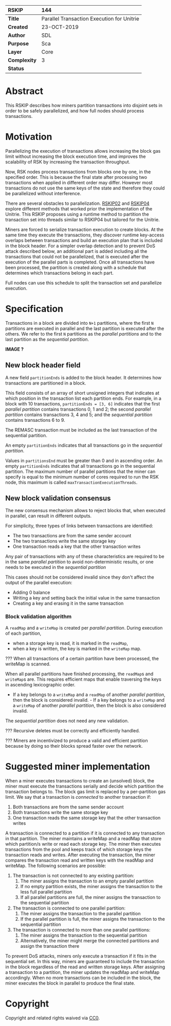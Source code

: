 
|RSKIP          |144           |
| :------------ |:-------------|
|**Title**      |Parallel Transaction Execution for Unitrie |
|**Created**    |23-OCT-2019 |
|**Author**     |SDL |
|**Purpose**    |Sca |
|**Layer**      |Core |
|**Complexity** |3 |
|**Status**     | |

# Abstract

This RSKIP describes how miners partition transactions into disjoint sets in order to be safely parallelized, and how full nodes should process transactions.

# Motivation

Parallelizing the execution of transactions allows increasing the block gas limit without increasing the block execution time, and improves the scalability of RSK by increasing the transaction throughput.

Now, RSK nodes process transactions from blocks one by one, in the specified order. This is because the final state after processing two transactions when applied in different order may differ. However most transactions do not use the same keys of the state and therefore they could be parallelized without interference.

There are several obstacles to parallelization. [RSKIP02](RSKIP02) and [RSKIP04](RSKIP04) explore different methods that worked prior the implementation of the Unitrie. This RSKIP proposes using a runtime method to partition the transaction set into threads similar to RSKIP04 but tailored for the Unitrie.

Miners are forced to serialize transaction execution to create blocks. At the same time they execute the transactions, they discover runtime key-access overlaps between transactions and build an execution plan that is included in the block header. For a simpler overlap detection and to prevent DoS attack described below, an additional part is added including all the transactions that could not be parallelized, that is executed after the execution of the parallel parts is completed. Once all transactions have been processed, the partition is created along with a schedule that determines which transactions belong in each part.

Full nodes can use this schedule to split the transaction set and parallelize execution.

# Specification

Transactions in a block are divided into `N+1` partitions, where the first `N` partitions are executed in parallel and the last partition is executed after the others. We refer to the first `N` partitions as the _parallel partitions_ and to the last partition as the _sequential partition_.

**IMAGE ?**

## New block header field

A new field `partitionEnds` is added to the block header. It determines how transactions are partitioned in a block.

This field consists of an array of short unsigned integers that indicates at which position in the transaction list each partition ends. For example, in a block with 10 transactions, `partitionEnds = [3, 6]` indicates that the first _parallel partition_ contains transactions 0, 1 and 2; the second _parallel partition_ contains transactions 3, 4 and 5; and the _sequential partition_ contains transactions 6 to 9.

The REMASC transaction must be included as the last transaction of the sequential partition.

An empty `partitionEnds` indicates that all transactions go in the _sequential partition_.

Values in `partitionsEnd` must be greater than 0 and in ascending order. An empty `partitionEnds` indicates that all transactions go in the sequential partition. The maximum number of parallel partitions that the miner can specify is equal to the minimum number of cores required to run the RSK node, this maximum is called  `maxTransactionExecutionThreads`.

## New block validation consensus

The new consensus mechanism allows to reject blocks that, when executed in parallel, can result in different outputs.

For simplicity, three types of links between transactions are identified:
- The two transactions are from the same sender account
- The two transactions write the same storage key
- One transaction reads a key that the other transaction writes

Any pair of transactions with any of these characteristics are required to be in the same _parallel partition_ to avoid non-deterministic results, or one needs to be executed in the _sequential partition_

This cases should not be considered invalid since they don't affect the output of the parallel execution:
- Adding 0 balance
- Writing a key and setting back the initial value in the same transaction
- Creating a key and erasing it in the same transaction

### Block validation algorithm

A `readMap` and a `writeMap` is created per _parallel partition_. During execution of each partition,
- when a storage key is read, it is marked in the `readMap`,
- when a key is written, the key is marked in the `writeMap` map.

??? When all transactions of a certain partition have been processed, the writeMap is scanned.

When all parallel partitions have finished processing, the `readMap`s and `writeMap`s are. This requires efficient maps that enable traversing the keys in ascending lexicographic order.
- If a key belongs to a `writeMap` and a `readMap` of another _parallel partition_, then the block is considered invalid. - If a key belongs to a `writeMap` and a `writeMap` of another _parallel partition_, then the block is also considered invalid.

The _sequential partition_ does not need any new validation.

??? Recursive deletes must be correctly and efficiently handled.

??? Miners are incentivized to produce a valid and efficient partition because by doing so their blocks spread faster over the network.

# Suggested miner implementation

When a miner executes transactions to create an (unsolved) block, the miner must execute the transactions serially and decide which partition the transaction belongs to. The block gas limit is replaced by a per-partition gas limit. We say that a transaction is *connected* to another transaction if:

1. Both transactions are from the same sender account
2. Both transactions write the same storage key
3. One transaction reads the same storage key that the other transaction writes

A transaction is connected to a partition if it is connected to any transaction in that partition. The miner maintains a writeMap and a readMap that store which partition/s write or read each storage key. The miner then executes transactions from the pool and keeps track of which storage keys the transaction reads and writes. After executing the transaction, the miner compares the transaction read and written keys with the readMap and writeMap. The following scenarios are possible:

1. The transaction is not connected to any existing partition:
    1. The miner assigns the transaction to an empty parallel partition
    2. If no empty partition exists, the miner assigns the transaction to the less full parallel partition
    3. If all parallel partitions are full, the miner assigns the transaction to the sequential partition 
2. The transaction is connected to one parallel partition:
    1. The miner assigns the transaction to the parallel partition
    2. If the parallel partition is full, the miner assigns the transaction to the sequential partition 
3. The transaction is connected to more than one parallel partitions:
    1. The miner assigns the transaction to the sequential partition
    2. Alternatively, the miner might merge the connected partitions and assign the transaction there

To prevent DoS attacks, miners only execute a transaction if it fits in the sequential set. In this way, miners are guaranteed to include the transaction in the block regardless of the read and written storage keys. After assigning a transaction to a partition, the miner updates the readMap and writeMap accordingly. When no more transactions can be included in the block, the miner executes the block in parallel to produce the final state.

# Copyright

Copyright and related rights waived via [CC0](https://creativecommons.org/publicdomain/zero/1.0/).
